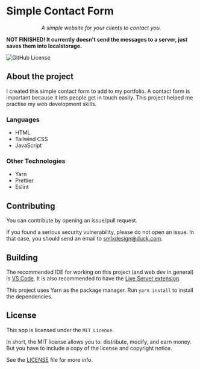 # Simple Contact Form

<p style="
  text-align: center;
">
  <em>A simple website for your clients to contact you.</em>
</p>

**NOT FINISHED! It currently doesn't send the messages to a server, just saves them into localstorage.**

![GitHub License](https://img.shields.io/github/license/smlxdesign/simple-contact-form)

## About the project

I created this simple contact form to add to my portfolio. A contact form is important because it lets people get in touch easily. This project helped me practise my web development skills.

### Languages

- HTML
- Tailwind CSS
- JavaScript

### Other Technologies

- Yarn
- Prettier
- Eslint

## Contributing

You can contribute by opening an issue/pull request.

If you found a serious security vulnerability, please do not open an issue. In that case, you should send an email to [smlxdesign@duck.com](mailto:?subject=Vulnerability%3A%20).

## Building

The recommended IDE for working on this project (and web dev in general) is [VS Code](https://code.visualstudio.com/). It is also recommended to have the [Live Server extension](https://marketplace.visualstudio.com/items?itemName=yandeu.five-server).

This project uses Yarn as the package manager. Run `yarn install` to install the dependencies.

## License

This app is licensed under the `MIT License`.

In short, the MIT license allows you to: distribute, modify, and earn money. But you have to include a copy of the license and copyright notice.

See the [LICENSE](LICENSE) file for more info.
